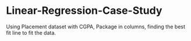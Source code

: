 # Linear-Regression-Case-Study
Using Placement dataset with CGPA, Package in columns, finding the best fit line to fit the data. 



